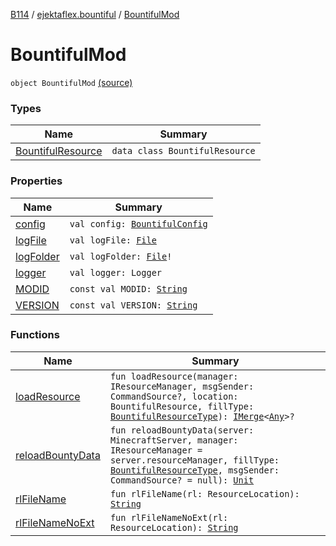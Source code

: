 [B114](../../index.md) / [ejektaflex.bountiful](../index.md) / [BountifulMod](./index.md)

# BountifulMod

`object BountifulMod` [(source)](https://github.com/ejektaflex/Bountiful/tree/develop/src/main/kotlin/ejektaflex/bountiful/BountifulMod.kt#L25)

### Types

| Name | Summary |
|---|---|
| [BountifulResource](-bountiful-resource/index.md) | `data class BountifulResource` |

### Properties

| Name | Summary |
|---|---|
| [config](config.md) | `val config: `[`BountifulConfig`](../-bountiful-config/index.md) |
| [logFile](log-file.md) | `val logFile: `[`File`](https://docs.oracle.com/javase/8/docs/api/java/io/File.html) |
| [logFolder](log-folder.md) | `val logFolder: `[`File`](https://docs.oracle.com/javase/8/docs/api/java/io/File.html)`!` |
| [logger](logger.md) | `val logger: Logger` |
| [MODID](-m-o-d-i-d.md) | `const val MODID: `[`String`](https://kotlinlang.org/api/latest/jvm/stdlib/kotlin/-string/index.html) |
| [VERSION](-v-e-r-s-i-o-n.md) | `const val VERSION: `[`String`](https://kotlinlang.org/api/latest/jvm/stdlib/kotlin/-string/index.html) |

### Functions

| Name | Summary |
|---|---|
| [loadResource](load-resource.md) | `fun loadResource(manager: IResourceManager, msgSender: CommandSource?, location: BountifulResource, fillType: `[`BountifulResourceType`](../../ejektaflex.bountiful.data.bounty.enums/-bountiful-resource-type/index.md)`): `[`IMerge`](../../ejektaflex.bountiful.util/-i-merge/index.md)`<`[`Any`](https://kotlinlang.org/api/latest/jvm/stdlib/kotlin/-any/index.html)`>?` |
| [reloadBountyData](reload-bounty-data.md) | `fun reloadBountyData(server: MinecraftServer, manager: IResourceManager = server.resourceManager, fillType: `[`BountifulResourceType`](../../ejektaflex.bountiful.data.bounty.enums/-bountiful-resource-type/index.md)`, msgSender: CommandSource? = null): `[`Unit`](https://kotlinlang.org/api/latest/jvm/stdlib/kotlin/-unit/index.html) |
| [rlFileName](rl-file-name.md) | `fun rlFileName(rl: ResourceLocation): `[`String`](https://kotlinlang.org/api/latest/jvm/stdlib/kotlin/-string/index.html) |
| [rlFileNameNoExt](rl-file-name-no-ext.md) | `fun rlFileNameNoExt(rl: ResourceLocation): `[`String`](https://kotlinlang.org/api/latest/jvm/stdlib/kotlin/-string/index.html) |
